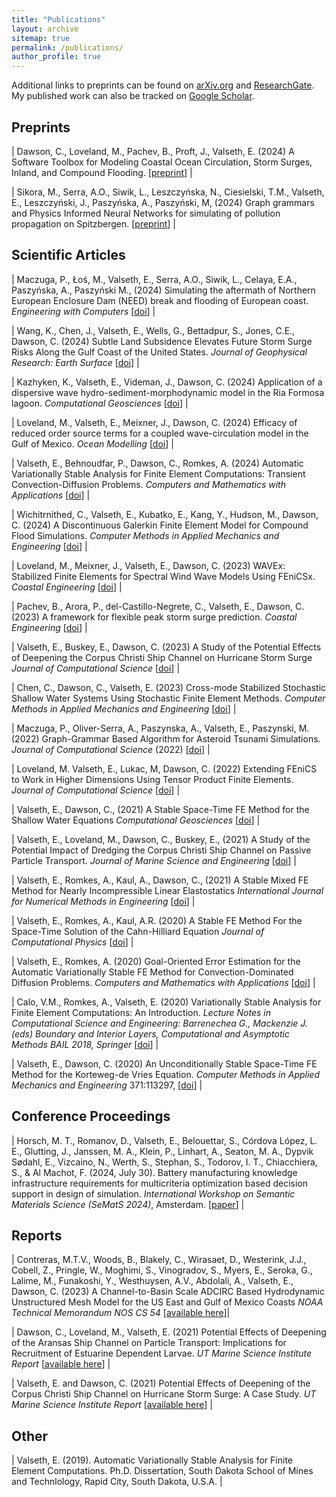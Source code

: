 ```yaml
---
title: "Publications"
layout: archive
sitemap: true
permalink: /publications/
author_profile: true
---
```


Additional links to preprints can be found on [arXiv.org](https://arxiv.org/search/?query=eirik+valseth&searchtype=author&abstracts=show&order=-announced_date_first&size=50) and [ResearchGate](https://www.researchgate.net/profile/Eirik_Valseth).
My published work can also be tracked on [Google Scholar](https://scholar.google.com/citations?user=U-GhD5IAAAAJ&hl=en).

## Preprints

| Dawson, C., Loveland, M., Pachev, B., Proft, J., Valseth, E.  (2024) A Software Toolbox for Modeling Coastal Ocean Circulation, Storm Surges, Inland, and Compound Flooding.  [[preprint](https://doi.org/10.21203/rs.3.rs-4432763/v1)] |

| Sikora, M., Serra, A.O., Siwik, L., Leszczyńska, N., Ciesielski, T.M., Valseth, E., Leszczyński, J., Paszyńska, A., Paszyński, M, (2024) Graph grammars and Physics Informed Neural Networks for simulating of pollution propagation on Spitzbergen.   [[preprint](https://arxiv.org/abs/2409.08799)] |









## Scientific Articles
| Maczuga, P., Łoś, M., Valseth, E.,  Serra, A.O., Siwik, L., Celaya, E.A., Paszyńska, A., Paszyński M., (2024) Simulating the aftermath of Northern European Enclosure Dam (NEED) break and flooding of European coast. _Engineering with Computers_  [[doi](https://doi.org/10.1007/s00366-024-02055-2)] |

| Wang, K., Chen, J., Valseth, E., Wells, G., Bettadpur, S., Jones, C.E., Dawson, C. (2024) Subtle Land Subsidence Elevates Future Storm Surge Risks Along the Gulf Coast of the United States. _Journal of Geophysical Research: Earth Surface_ [[doi](https://doi.org/10.1029/2024JF007858)]   |

| Kazhyken, K., Valseth, E., Videman, J., Dawson, C. (2024) Application of a dispersive wave hydro-sediment-morphodynamic model in the Ria Formosa lagoon. _Computational Geosciences_ [[doi](https://doi.org/10.1007/s10596-024-10305-x)]   |

| Loveland, M., Valseth, E., Meixner, J., Dawson, C. (2024) Efficacy of reduced order source terms for a coupled wave-circulation model in the Gulf of Mexico.   _Ocean Modelling_  [[doi](https://doi.org/10.1016/j.ocemod.2024.102387)]   |

| Valseth, E., Behnoudfar, P., Dawson, C., Romkes, A. (2024) Automatic Variationally Stable Analysis for Finite Element Computations: Transient Convection-Diffusion Problems. _Computers and Mathematics with Applications_ [[doi](https://doi.org/10.1016/j.camwa.2023.12.025)]  |

| Wichitrnithed, C., Valseth, E., Kubatko, E., Kang, Y., Hudson, M., Dawson, C. (2024) A Discontinuous Galerkin Finite Element Model for Compound Flood Simulations. _Computer Methods in Applied Mechanics and Engineering_   [[doi](https://doi.org/10.1016/j.cma.2023.116707)] |

| Loveland, M., Meixner, J., Valseth, E.,  Dawson, C. (2023)  WAVEx: Stabilized Finite Elements for Spectral Wind Wave Models Using FEniCSx. _Coastal Engineering_  [[doi](https://doi.org/10.1016/j.coastaleng.2023.104425)] |

| Pachev, B., Arora, P.,  del-Castillo-Negrete, C.,  Valseth, E., Dawson, C. (2023) A framework for flexible peak storm surge prediction. _Coastal Engineering_   [[doi](https://doi.org/10.1016/j.coastaleng.2023.104406)] | 

| Valseth, E., Buskey, E.,  Dawson, C. (2023) A Study of the Potential Effects of Deepening the Corpus Christi Ship Channel on Hurricane Storm Surge _Journal of Computational Science_  [[doi](https://doi.org/10.1016/j.jocs.2023.102138)] |

| Chen, C., Dawson, C., Valseth, E. (2023) Cross-mode Stabilized Stochastic Shallow Water Systems Using Stochastic Finite Element Methods. _Computer Methods in Applied Mechanics and Engineering_   [[doi](https://doi.org/10.1016/j.cma.2022.115873)] |

| Maczuga, P., Oliver-Serra, A., Paszynska, A., Valseth, E., Paszynski, M. (2022) Graph-Grammar Based Algorithm for Asteroid Tsunami Simulations. _Journal of Computational Science_ (2022) [[doi](https://doi.org/10.1016/j.jocs.2022.101856)] |

| Loveland, M. Valseth, E., Lukac, M, Dawson, C. (2022) Extending FEniCS to Work in Higher Dimensions Using Tensor Product Finite Elements. _Journal of Computational Science_   [[doi](https://doi.org/10.1016/j.jocs.2022.101831)] | 

| Valseth, E., Dawson, C., (2021) A Stable Space-Time FE Method for the Shallow Water Equations  _Computational Geosciences_ [[doi](https://doi.org/10.1007/s10596-021-10108-4)]  |

| Valseth, E., Loveland, M., Dawson, C., Buskey, E., (2021) A Study of the Potential Impact of Dredging the Corpus Christi Ship Channel on Passive Particle Transport. _Journal of Marine Science and Engineering_ [[doi](https://doi.org/10.3390/jmse9090935)]  |

| Valseth, E., Romkes, A., Kaul, A.,  Dawson, C., (2021) A Stable Mixed FE Method for Nearly Incompressible Linear Elastostatics  _International Journal for Numerical Methods in Engineering_ [[doi](https://doi.org/10.1002/nme.6743)]  |

| Valseth, E., Romkes, A., Kaul, A.R. (2020) A Stable FE Method For the Space-Time Solution of the Cahn-Hilliard Equation _Journal of Computational Physics_  [[doi](https://doi.org/10.1016/j.jcp.2021.110426)] |

| Valseth, E., Romkes, A. (2020) Goal-Oriented Error Estimation for the Automatic Variationally Stable FE Method for Convection-Dominated Diffusion Problems.  _Computers and Mathematics with Applications_ [[doi](https://doi.org/10.1016/j.camwa.2020.10.019)] |

| Calo, V.M., Romkes, A., Valseth, E.  (2020) Variationally Stable Analysis for Finite Element Computations: An Introduction. _Lecture Notes in Computational Science and Engineering: Barrenechea G., Mackenzie J. (eds) Boundary and Interior Layers, Computational and Asymptotic Methods BAIL 2018, Springer_ [[doi](https://doi.org/10.1007/978-3-030-41800-7)] |

| Valseth, E., Dawson, C. (2020) An Unconditionally Stable Space-Time FE Method for the Korteweg-de Vries Equation. _Computer Methods in Applied Mechanics and Engineering_ 371:113297, [[doi](https://doi.org/10.1016/j.cma.2020.113297)] |


## Conference Proceedings 

| Horsch, M. T., Romanov, D., Valseth, E., Belouettar, S., Córdova López, L. E., Glutting, J., Janssen, M. A., Klein, P., Linhart, A., Seaton, M. A., Dypvik Sødahl, E., Vizcaino, N., Werth, S., Stephan, S., Todorov, I. T., Chiacchiera, S., & Al Machot, F. (2024, July 30). Battery manufacturing knowledge infrastructure requirements for multicriteria optimization based decision support in design of simulation. _International Workshop on Semantic Materials Science (SeMatS 2024)_, Amsterdam. [[paper](https://doi.org/10.5281/zenodo.13132900)] |


## Reports 


| Contreras, M.T.V., Woods, B., Blakely, C., Wirasaet, D., Westerink, J.J., Cobell, Z., Pringle, W., Moghimi, S., Vinogradov, S., Myers, E., Seroka, G., Lalime, M., Funakoshi, Y., Westhuysen, A.V., Abdolali, A., Valseth, E., Dawson, C. (2023) A Channel-to-Basin Scale ADCIRC Based Hydrodynamic Unstructured Mesh Model for the US East and Gulf of Mexico Coasts _NOAA Technical Memorandum NOS CS 54_ [[available here](https://repository.library.noaa.gov/view/noaa/48079/noaa_48079_DS1.pdf)]|

| Dawson, C., Loveland, M., Valseth, E. (2021) Potential Effects of Deepening of the Aransas Ship Channel on Particle Transport: Implications for Recruitment of Estuarine Dependent Larvae. _UT Marine Science Institute Report_  [[available here](https://utmsi.utexas.edu/images/MSI/Blog_Research/OdenInstitute_PotentialEffectsofDeepeningoftheAransasShipChannelonParticleTransport.pdf)] |


| Valseth, E. and Dawson, C. (2021) Potential Effects of Deepening of the Corpus Christi Ship Channel on Hurricane Storm Surge: A Case Study. _UT Marine Science Institute Report_  [[available here](https://utmsi.utexas.edu/images/MSI/Blog_Research/Valseth_and_Dawson_2022.pdf)] |



## Other

| Valseth, E. (2019). Automatic Variationally Stable Analysis for Finite Element Computations. Ph.D. Dissertation, South Dakota School of Mines and Technlology, Rapid City, South Dakota, U.S.A. |
